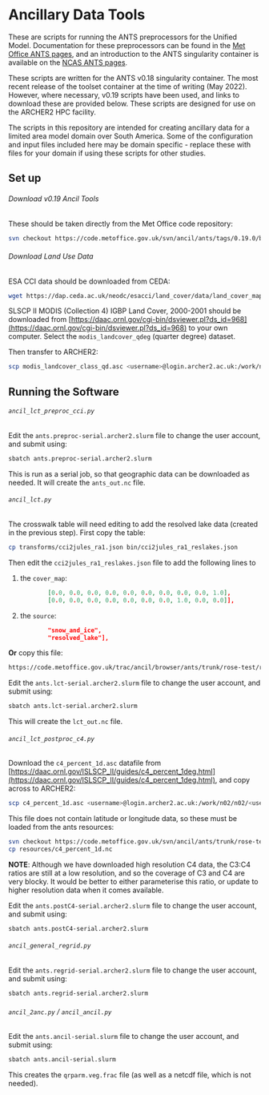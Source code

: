 # Ancillary Data Tools

These are scripts for running the ANTS preprocessors for the Unified Model. Documentation for these preprocessors can be found in the [Met Office ANTS pages](https://code.metoffice.gov.uk/doc/ancil/ants/latest/introduction.html), and an introduction to the ANTS singularity container is available on the [NCAS ANTS pages](https://cms.ncas.ac.uk/miscellaneous/ants-container/).



These scripts are written for the ANTS v0.18 singularity container. The most recent release of the toolset container at the time of writing (May 2022). However, where necessary, v0.19 scripts have been used, and links to download these are provided below. These scripts are designed for use on the ARCHER2 HPC facility.



The scripts in this repository are intended for creating ancillary data for a limited area model domain over South America. Some of the configuration and input files included here may be domain specific - replace these with files for your domain if using these scripts for other studies.



## Set up

###### Download v0.19 Ancil Tools

These should be taken directly from the Met Office code repository:

```bash
svn checkout https://code.metoffice.gov.uk/svn/ancil/ants/tags/0.19.0/bin/
```

###### Download Land Use Data

ESA CCI data should be downloaded from CEDA:

```bash
wget https://dap.ceda.ac.uk/neodc/esacci/land_cover/data/land_cover_maps/v1.6.1/ESACCI-LC-L4-LCCS-Map-300m-P5Y-2010-v1.6.1.nc .

```

SLSCP II MODIS  (Collection 4) IGBP Land Cover, 2000-2001 should be downloaded from [https://daac.ornl.gov/cgi-bin/dsviewer.pl?ds_id=968](https://daac.ornl.gov/cgi-bin/dsviewer.pl?ds_id=968) to your own computer. Select the `modis_landcover_qdeg` (quarter degree) dataset.

Then transfer to ARCHER2:

```bash
scp modis_landcover_class_qd.asc <username>@login.archer2.ac.uk:/work/n02/n02/<username>/ants3
```



## Running the Software

###### `ancil_lct_preproc_cci.py`

Edit the `ants.preproc-serial.archer2.slurm` file to change the user account, and submit using:

```bash
sbatch ants.preproc-serial.archer2.slurm
```

This is run as a serial job, so that geographic data can be downloaded as needed. It will create the `ants_out.nc` file.



###### `ancil_lct.py`

The crosswalk table will need editing to add the resolved lake data (created in the previous step). First copy the table:

```bash
cp transforms/cci2jules_ra1.json bin/cci2jules_ra1_reslakes.json
```

Then edit the `cci2jules_ra1_reslakes.json` file to add the following lines to 

1. the `cover_map`:

```json
           [0.0, 0.0, 0.0, 0.0, 0.0, 0.0, 0.0, 0.0, 0.0, 1.0],
           [0.0, 0.0, 0.0, 0.0, 0.0, 0.0, 0.0, 1.0, 0.0, 0.0]],
```

2. the `source`:

```json
           "snow_and_ice",
           "resolved_lake"],
```

**Or** copy this file:

```html
https://code.metoffice.gov.uk/trac/ancil/browser/ants/trunk/rose-test/resources/transforms/cci2jules.json
```



Edit the `ants.lct-serial.archer2.slurm` file to change the user account, and submit using:

```bash
sbatch ants.lct-serial.archer2.slurm
```

This will create the `lct_out.nc` file.



###### `ancil_lct_postproc_c4.py`

Download the `c4_percent_1d.asc` datafile from [https://daac.ornl.gov/ISLSCP_II/guides/c4_percent_1deg.html](https://daac.ornl.gov/ISLSCP_II/guides/c4_percent_1deg.html), and copy across to ARCHER2:

```bash
scp c4_percent_1d.asc <username>@login.archer2.ac.uk:/work/n02/n02/<username>/ants3
```

This file does not contain latitude or longitude data, so these must be loaded from the ants resources:

```bash
svn checkout https://code.metoffice.gov.uk/svn/ancil/ants/trunk/rose-test/resources/
cp resources/c4_percent_1d.nc
```

**NOTE**: Although we have downloaded high resolution C4 data, the C3:C4 ratios are still at a low resolution, and so the coverage of C3 and C4 are very blocky. It would be better to either parameterise this ratio, or update to higher resolution data when it comes available.

Edit the `ants.postC4-serial.archer2.slurm` file to change the user account, and submit using:

```bash
sbatch ants.postC4-serial.archer2.slurm
```



###### `ancil_general_regrid.py`

Edit the `ants.regrid-serial.archer2.slurm` file to change the user account, and submit using:

```bash
sbatch ants.regrid-serial.archer2.slurm
```



###### `ancil_2anc.py` / `ancil_ancil.py`

Edit the `ants.ancil-serial.slurm` file to change the user account, and submit using:

```bash
sbatch ants.ancil-serial.slurm
```

This creates the `qrparm.veg.frac` file (as well as a netcdf file, which is not needed).




